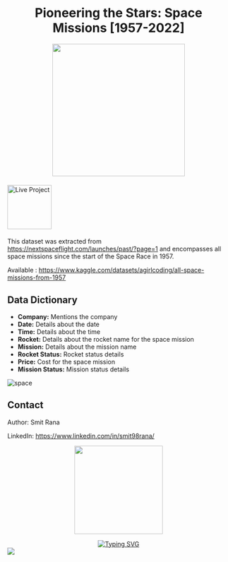 <h1 align="center"> Pioneering the Stars: Space Missions [1957-2022] </h1>
<p align="center">
  <img src="https://github.com/gentallman/space_mission_1957_2022/assets/78334851/95a7b583-f5d1-4c7b-b264-f03664348132" width="300">
</p>


####

<a href="https://app.powerbi.com/view?r=eyJrIjoiNzdlNWRkYTMtZmYzMC00YWM0LTg2NDgtMmYxNjExNzM0NmUyIiwidCI6IjNmMTcwMmFmLTNmNGUtNDk1ZS04YzhiLTEzNzIxZjM5YjFiMCJ9">
  <img src="https://github.com/gentallman/Retail-Supply-Chain-Operations-Management/assets/78334851/ed21a0ff-f400-4a4d-9a6c-80c76bf137e7" alt="Live Project" width="100">
</a>

####

This dataset was extracted from https://nextspaceflight.com/launches/past/?page=1 and encompasses all space missions since the start of the Space Race in 1957.

Available : https://www.kaggle.com/datasets/agirlcoding/all-space-missions-from-1957

## Data Dictionary

- **Company:** Mentions the company
- **Date:** Details about the date
- **Time:** Details about the time
- **Rocket:** Details about the rocket name for the space mission
- **Mission:** Details about the mission name
- **Rocket Status:** Rocket status details
- **Price:** Cost for the space mission
- **Mission Status:** Mission status details

![space](https://github.com/gentallman/space_mission_1957_2022/assets/78334851/14fb97fe-d5c3-4dd8-ab37-fdbf7f2c9133)

## Contact

Author: Smit Rana

LinkedIn: https://www.linkedin.com/in/smit98rana/

<p align="center">
	<img src="https://user-images.githubusercontent.com/74038190/214644145-264f4759-7633-441e-9d67-d8dda9d50d26.gif" width="200">
</p>

<div align="center">
  <a href="https://git.io/typing-svg">
    <img src="https://readme-typing-svg.demolab.com?font=Fira+Code&pause=1000&center=true&vCenter=true&random=true&width=435&lines=I+hope+this+work+serves+you+well!" alt="Typing SVG" />
  </a>
</div>

<img src="https://user-images.githubusercontent.com/74038190/212284100-561aa473-3905-4a80-b561-0d28506553ee.gif" >
